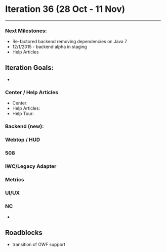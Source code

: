 # Iteration 36 (28 Oct -  11 Nov)

*** 
### Next Milestones:
* Re-factored backend removing dependencies on Java 7
* 12/1/2015 - backend alpha in staging  
* Help Articles

## Iteration Goals:
*  

### Center / Help Articles
* Center:
* Help Articles:
* Help Tour:
  
### Backend (new):


### Webtop / HUD

### 508

  
### IWC/Legacy Adapter

### Metrics


### UI/UX


### NC
*
  
## Roadblocks
* transition of OWF support